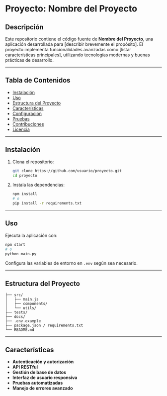 # Proyecto: Nombre del Proyecto

## Descripción

Este repositorio contiene el código fuente de **Nombre del Proyecto**, una aplicación desarrollada para [describir brevemente el propósito]. El proyecto implementa funcionalidades avanzadas como [listar características principales], utilizando tecnologías modernas y buenas prácticas de desarrollo.

---

## Tabla de Contenidos

- [Instalación](#instalación)
- [Uso](#uso)
- [Estructura del Proyecto](#estructura-del-proyecto)
- [Características](#características)
- [Configuración](#configuración)
- [Pruebas](#pruebas)
- [Contribuciones](#contribuciones)
- [Licencia](#licencia)

---

## Instalación

1. Clona el repositorio:
    ```bash
    git clone https://github.com/usuario/proyecto.git
    cd proyecto
    ```
2. Instala las dependencias:
    ```bash
    npm install
    # o
    pip install -r requirements.txt
    ```

---

## Uso

Ejecuta la aplicación con:
```bash
npm start
# o
python main.py
```
Configura las variables de entorno en `.env` según sea necesario.

---

## Estructura del Proyecto

```
├── src/
│   ├── main.js
│   ├── components/
│   └── utils/
├── tests/
├── docs/
├── .env.example
├── package.json / requirements.txt
└── README.md
```

---

## Características

- **Autenticación y autorización**
- **API RESTful**
- **Gestión de base de datos**
- **Interfaz de usuario responsiva**
- **Pruebas automatizadas**
- **Manejo de errores avanzado**


